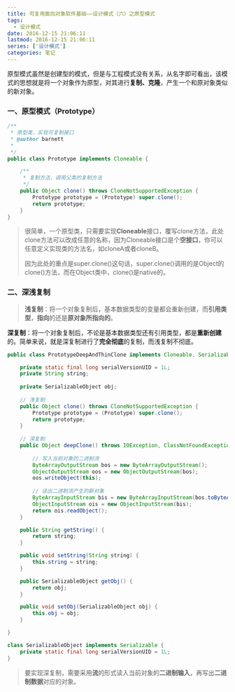 ```yaml
---
title: 可复用面向对象软件基础——设计模式（六）之原型模式
tags:
  - 设计模式
date: 2016-12-15 21:06:11
lastmod: 2016-12-15 21:06:11
series: ['设计模式']
categories: 笔记
---
```


原型模式虽然是创建型的模式，但是与工程模式没有关系，从名字即可看出，该模式的思想就是将一个对象作为原型，对其进行**复制、克隆**，产生一个和原对象类似的新对象。

<!--more-->

### 一、原型模式（Prototype）

```java
/**
 * 原型类，实现可复制接口
 * @author barnett
 *
 */
public class Prototype implements Cloneable {

	/**
	 * 复制方法，调用父类的复制方法
	 */
	public Object clone() throws CloneNotSupportedException {
		Prototype prototype = (Prototype) super.clone();
		return prototype;
	}
}
```

> 很简单，一个原型类，只需要实现**Cloneable**接口，覆写clone方法，此处clone方法可以改成任意的名称，因为Cloneable接口是个**空接口**，你可以任意定义实现类的方法名，如cloneA或者cloneB。
> 
> 因为此处的重点是super.clone()这句话，super.clone()调用的是Object的clone()方法，而在Object类中，clone()是native的。

### 二、深浅复制

> **浅复制**：将一个对象复制后，基本数据类型的变量都会重新创建，而**引用类型**，**指向**的还是**原对象所指向的**。
> 
**深复制**：将一个对象复制后，不论是基本数据类型还有引用类型，都是**重新创建**的。简单来说，就是深复制进行了**完全彻底**的复制，而浅复制不彻底。
> 

```java
public class PrototypeDeepAndThinClone implements Cloneable, Serializable {

	private static final long serialVersionUID = 1L;
	private String string;
	
	private SerializableObject obj;
	
	// 浅复制
	public Object clone() throws CloneNotSupportedException {
		Prototype prototype = (Prototype) super.clone();
		return prototype;
	}
	
	// 深复制
	public Object deepClone() throws IOException, ClassNotFoundException {
		
		// 写入当前对象的二进制流
		ByteArrayOutputStream bos = new ByteArrayOutputStream();
		ObjectOutputStream oos = new ObjectOutputStream(bos);
		oos.writeObject(this);
		
		// 读出二进制流产生的新对象
		ByteArrayInputStream bis = new ByteArrayInputStream(bos.toByteArray());
		ObjectInputStream ois = new ObjectInputStream(bis);
		return ois.readObject();
	}

	public String getString() {
		return string;
	}

	public void setString(String string) {
		this.string = string;
	}

	public SerializableObject getObj() {
		return obj;
	}

	public void setObj(SerializableObject obj) {
		this.obj = obj;
	}

}

class SerializableObject implements Serializable {
	private static final long serialVersionUID = 1L;
}
```

> 要实现深复制，需要采用**流**的形式读入当前对象的**二进制输入**，再写出**二进制数据**对应的对象。